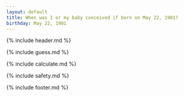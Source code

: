 ```yaml
---
layout: default
title: When was I or my baby conceived if born on May 22, 1901?
birthday: May 22, 1901
---
```


{% include header.md %}

{% include guess.md %}

{% include calculate.md %}

{% include safety.md %}

{% include footer.md %}




